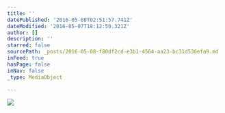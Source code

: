 ```yaml
---
title: ''
datePublished: '2016-05-08T02:51:57.741Z'
dateModified: '2016-05-07T18:12:50.321Z'
author: []
description: ''
starred: false
sourcePath: _posts/2016-05-08-f80df2cd-e3b1-4564-aa23-bc31d536efa9.md
inFeed: true
hasPage: false
inNav: false
_type: MediaObject

---
```

![](https://the-grid-user-content.s3-us-west-2.amazonaws.com/6231bf05-5dd9-4b4d-80c9-a5cdef33ae0a.jpg)